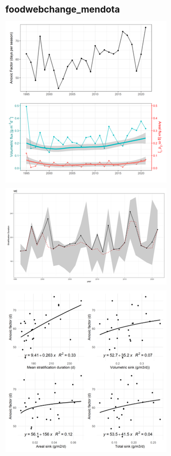 # foodwebchange_mendota

![](figs/livingstone_fluxes.png)<!-- -->

![](figs/LTERstrat.duration.ribbon.png)<!-- -->

![](figs/comparison.png)<!-- -->
